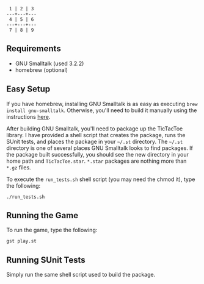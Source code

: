      1 | 2 | 3 
    ---+---+---
     4 | 5 | 6
    ---+---+---
     7 | 8 | 9

## Requirements

* GNU Smalltalk (used 3.2.2)
* homebrew (optional)

## Easy Setup

If you have homebrew, installing GNU Smalltalk is as easy as executing <code>brew install gnu-smalltalk</code>.  Otherwise, you'll need to build it manually using the instructions [here](http://smalltalk.gnu.org/download/cvs).

After building GNU Smalltalk, you'll need to package up the TicTacToe library.  I have provided a shell script that creates the package, runs the SUnit tests, and places the package in your <code>~/.st</code> directory.  The <code>~/.st</code> directory is one of several places GNU Smalltalk looks to find packages.  If the package built successfully, you should see the new directory in your home path and <code>TicTacToe.star</code>.  <code>\*.star</code> packages are nothing more than <code>\*.gz</code> files. 

To execute the <code>run\_tests.sh</code> shell script (you may need the chmod it), type the following:   

    ./run_tests.sh

## Running the Game

To run the game, type the following:

    gst play.st

## Running SUnit Tests

Simply run the same shell script used to build the package.
